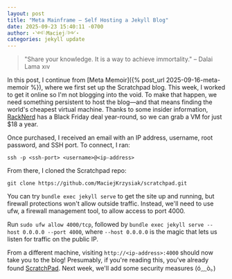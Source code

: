 ```yaml
---
layout: post
title: "Meta Mainframe – Self Hosting a Jekyll Blog"
date: 2025-09-23 15:40:11 -0700
author: ⋆༺𓆩Maciej𓆪༻⋆
categories: jekyll update
---
```


> "Share your knowledge. It is a way to achieve immortality." – Dalai Lama xıv

In this post, I continue from [Meta Memoir]({% post_url 2025-09-16-meta-memoir %}), where we first set up the Scratchpad blog. This week, I worked to get it online so I'm not blogging into the void. To make that happen, we need something persistent to host the blog—and that means finding the world's cheapest virtual machine. Thanks to some insider information, [RackNerd][racknerd-bf] has a Black Friday deal year-round, so we can grab a VM for just $18 a year.

Once purchased, I received an email with an IP address, username, root password, and SSH port. To connect, I ran:

`ssh -p <ssh-port> <username>@<ip-address>`

From there, I cloned the Scratchpad repo:

`git clone https://github.com/MaciejKrzysiak/scratchpad.git`

You can try `bundle exec jekyll serve` to get the site up and running, but firewall protections won't allow outside traffic. Instead, we'll need to use ufw, a firewall management tool, to allow access to port 4000.

Run `sudo ufw allow 4000/tcp`, followed by `bundle exec jekyll serve --host 0.0.0.0 --port 4000`, where `--host 0.0.0.0` is the magic that lets us listen for traffic on the public IP.

From a different machine, visiting `http://<ip-address>:4000` should now take you to the blog! Presumably, if you're reading this, you've already found [ScratchPad][scratchpad]. Next week, we'll add some security measures (ó﹏ò｡)

[racknerd-bf]: https://www.racknerd.com/BlackFriday/
[scratchpad]: http://23.94.56.16:4000/
